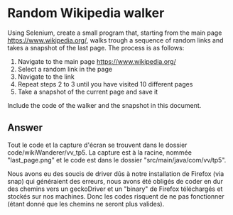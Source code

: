 # Random Wikipedia walker

Using Selenium, create a small program that, starting from the main page https://www.wikipedia.org/, walks trough a sequence of random links and takes a snapshot of the last page.
The process is as follows:

 1. Navigate to the main page https://www.wikipedia.org/
 2. Select a random link in the page
 3. Navigate to the link
 4. Repeat steps 2 to 3 until you have visited 10 different pages
 5. Take a snapshot of the current page and save it

Include the code of the walker and the snapshot in this document.

## Answer

Tout le code et la capture d'écran se trouvent dans le dossier code/wikiWanderer/vv\_tp5. La capture est à la racine, nommée "last_page.png" et le code est dans le dossier "src/main/java/com/vv/tp5".

Nous avons eu des soucis de driver dûs à notre installation de Firefox (via snap) qui généraient des erreurs, nous avons été obligés de coder en dur des chemins vers un geckoDriver et un "binary" de Firefox téléchargés et stockés sur nos machines. Donc les codes risquent de ne pas fonctionner (étant donné que les chemins ne seront plus valides).
